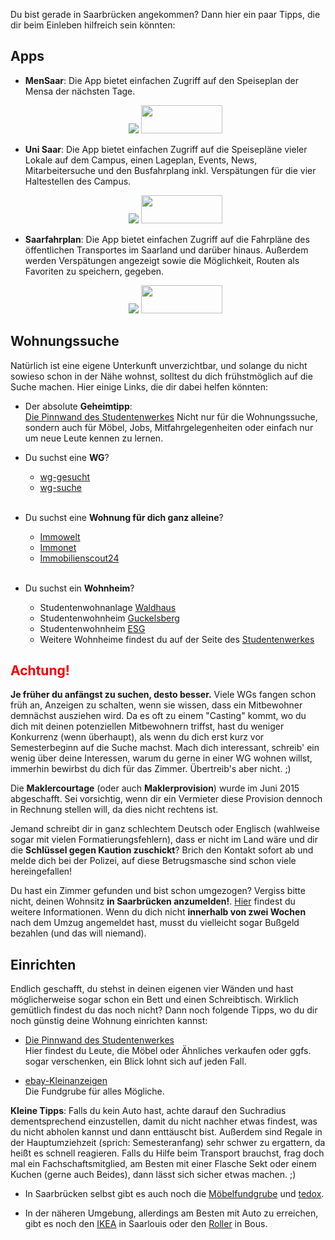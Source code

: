 Du bist gerade in Saarbrücken angekommen?
Dann hier ein paar Tipps, die dir beim Einleben hilfreich sein könnten:


## Apps

- **MenSaar**: Die App bietet einfachen Zugriff auf den Speiseplan der Mensa der nächsten Tage.<br> 
		<center>
			<a href="https://play.google.com/store/apps/details?id=redfox.android.mensa" target="_blank"><img src="../../images/apps/de_app_rgb_wo_45.png" /></a>  <a href="https://itunes.apple.com/de/app/mensaar/id330761686?mt=8" target="_blank"><img style="width: 130px; height: 45px;" src="../../images/apps/Download_on_the_App_Store_Badge_DE_Source_135x40.svg" /></a>
	</center>
		
- **Uni Saar**: Die App bietet einfachen Zugriff auf die Speisepläne vieler Lokale auf dem Campus, einen Lageplan, Events, News, Mitarbeitersuche und den Busfahrplang inkl. Verspätungen für die vier Haltestellen des Campus. <br>
		<center>
			<a href="https://play.google.com/store/apps/details?id=de.unisaarland.UniApp" target="_blank"><img src="../../images/apps/de_app_rgb_wo_45.png"  /></a>  <a href="https://itunes.apple.com/de/app/uni-saar/id736099223?mt=8" target="_blank"><img style="width: 130px; height: 45px;" src="../../images/apps/Download_on_the_App_Store_Badge_DE_Source_135x40.svg" /></a>    
		</center>
		
- **Saarfahrplan**: Die App bietet einfachen Zugriff auf die Fahrpläne des öffentlichen Transportes im Saarland und darüber hinaus. Außerdem werden Verspätungen angezeigt sowie die Möglichkeit, Routen als Favoriten zu speichern, gegeben. <br>
		<center>
			<a href="https://play.google.com/store/apps/details?id=de.hafas.android.vgs" target="_blank"><img src="../../images/apps/de_app_rgb_wo_45.png"  /></a>  <a href="https://itunes.apple.com/de/app/saarfahrplan/id574369626?mt=8" target="_blank"><img style="width: 130px; height: 45px;" src="../../images/apps/Download_on_the_App_Store_Badge_DE_Source_135x40.svg" /></a>
	</center>
	
## Wohnungssuche

Natürlich ist eine eigene Unterkunft unverzichtbar, und solange du nicht sowieso schon in der Nähe wohnst, solltest du dich frühstmöglich auf die Suche machen. Hier einige Links, die dir dabei helfen könnten:

* Der absolute **Geheimtipp**:  
	[Die Pinnwand des Studentenwerkes](http://www.studentenwerk-saarland.de/de/Services/Kommunikation/Pinwand)
	Nicht nur für die Wohnungssuche, sondern auch für Möbel, Jobs, Mitfahrgelegenheiten oder einfach nur um neue Leute kennen zu lernen. 
		
* Du suchst eine **WG**?

    * [wg-gesucht](https://www.wg-gesucht.de/)
    * [wg-suche](https://www.wg-suche.de/)
<br><br>

* Du suchst eine **Wohnung für dich ganz alleine**?

    * [Immowelt](http://www.immowelt.de/)
    * [Immonet](http://www.immonet.de/)
    * [Immobilienscout24](http://www.immobilienscout24.de/)
<br><br>

* Du suchst ein **Wohnheim**?

    * Studentenwohnanlage [Waldhaus](http://www.waldhaus.stud.uni-saarland.de/)
    * Studentenwohnheim [Guckelsberg](http://www.studentenwerk-saarland.de/de/Wohnen/Wohnheime-in-Saarbrucken/Studentenwohnheim-Guckelsberg)
    * Studentenwohnheim [ESG](http://www.waldhausweg7.de/)
    * Weitere Wohnheime findest du auf der Seite des [Studentenwerkes](http://www.studentenwerk-saarland.de/de/Wohnen/Wohnen-im-Wohnheim)

	
## <font color="#F00000">Achtung!</font>

**Je früher du anfängst zu suchen, desto besser.** Viele WGs fangen schon früh an, Anzeigen zu schalten, wenn sie wissen, dass ein Mitbewohner demnächst ausziehen wird. Da es oft zu einem "Casting" kommt, wo du dich mit deinen potenziellen Mitbewohnern triffst, hast du weniger Konkurrenz (wenn überhaupt), als wenn du dich erst kurz vor Semesterbeginn auf die Suche machst. Mach dich interessant, schreib' ein wenig über deine Interessen, warum du gerne in einer WG wohnen willst, immerhin bewirbst du dich für das Zimmer. Übertreib's aber nicht. ;)

Die **Maklercourtage** (oder auch **Maklerprovision**) wurde im Juni 2015 abgeschafft. Sei vorsichtig, wenn dir ein Vermieter diese Provision dennoch in Rechnung stellen will, da dies nicht rechtens ist. 

Jemand schreibt dir in ganz schlechtem Deutsch oder Englisch (wahlweise sogar mit vielen Formatierungsfehlern), dass er nicht im Land wäre und dir die **Schlüssel gegen Kaution zuschickt**? Brich den Kontakt sofort ab und melde dich bei der Polizei, auf diese Betrugsmasche sind schon viele hereingefallen!

Du hast ein Zimmer gefunden und bist schon umgezogen? Vergiss bitte nicht, deinen Wohnsitz **in Saarbrücken anzumelden!**. [Hier](http://www.saarbruecken.de/rathaus/buergerservice/umzug_und_meldeangelegenheiten) findest du weitere Informationen. Wenn du dich nicht **innerhalb von zwei Wochen** nach dem Umzug angemeldet hast, musst du vielleicht sogar Bußgeld bezahlen (und das will niemand).


## Einrichten

Endlich geschafft, du stehst in deinen eigenen vier Wänden und hast möglicherweise sogar schon ein Bett und einen Schreibtisch. Wirklich gemütlich findest du das noch nicht? Dann noch folgende Tipps, wo du dir noch günstig deine Wohnung einrichten kannst:

- <a href="http://www.studentenwerk-saarland.de/de/Services/Kommunikation/Pinwand">Die Pinnwand des Studentenwerkes</a><br>
	Hier findest du Leute, die Möbel oder Ähnliches verkaufen oder ggfs. sogar verschenken, ein Blick lohnt sich auf jeden Fall. 

- <a href="http://www.ebay-kleinanzeigen.de/stadt/saarbruecken/">ebay-Kleinanzeigen</a><br>
	Die Fundgrube für alles Mögliche. <br>

**Kleine Tipps**: Falls du kein Auto hast, achte darauf den Suchradius dementsprechend einzustellen, damit du nicht nachher etwas findest, was du nicht abholen kannst und dann enttäuscht bist. Außerdem sind Regale in der Hauptumziehzeit (sprich: Semesteranfang) sehr schwer zu ergattern, da heißt es schnell reagieren. Falls du Hilfe beim Transport brauchst, frag doch mal ein Fachschaftsmitglied, am Besten mit einer Flasche Sekt oder einem Kuchen (gerne auch Beides), dann lässt sich sicher etwas machen. ;)
	
- In Saarbrücken selbst gibt es auch noch die <a href=" http://www.moebel-fundgrube.de/saarbr.html">Möbelfundgrube</a> und <a href=" https://www.tedox.de/shoplist/index/detail/?id=41">tedox</a>.
	
- In der näheren Umgebung, allerdings am Besten mit Auto zu erreichen, gibt es noch den <a href="http://www.ikea.com/de/de/store/saarlouis">IKEA</a> in Saarlouis oder den <a href="https://www.roller.de/store/Roller%20M%C3%B6bel%20-%20Bous">Roller</a> in Bous.

